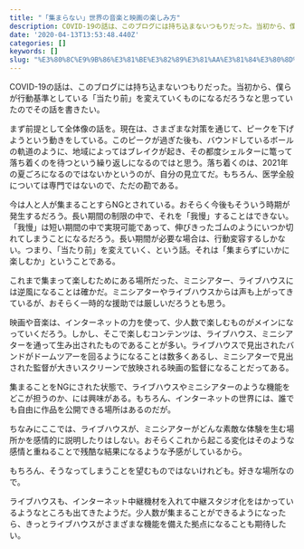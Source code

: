 ```yaml
---
title: "「集まらない」世界の音楽と映画の楽しみ方"
description: COVID-19の話は、このブログには持ち込まないつもりだった。当初から、僕らが行動基準としている「当たり前」を変えていくものになるだろうなと思っていたのでその話を書きたい。
date: '2020-04-13T13:53:48.440Z'
categories: []
keywords: []
slug: "%E3%80%8C%E9%9B%86%E3%81%BE%E3%82%89%E3%81%AA%E3%81%84%E3%80%8D%E4%B8%96%E7%95%8C%E3%81%AE%E9%9F%B3%E6%A5%BD%E3%81%A8%E6%98%A0%E7%94%BB%E3%81%AE%E6..."
---
```

COVID-19の話は、このブログには持ち込まないつもりだった。当初から、僕らが行動基準としている「当たり前」を変えていくものになるだろうなと思っていたのでその話を書きたい。

まず前提として全体像の話を。現在は、さまざまな対策を通じて、ピークを下げようという動きをしている。このピークが過ぎた後も、バウンドしているボールの軌道のように、地域によってはブレイクが起き、その都度シェルターに篭って落ち着くのを待つという繰り返しになるのではと思う。落ち着くのは、2021年の夏ごろになるのではないかというのが、自分の見立てだ。もちろん、医学全般については専門ではないので、ただの勘である。

今は人と人が集まることすらNGとされている。おそらく今後もそういう時期が発生するだろう。長い期間の制限の中で、それを「我慢」することはできない。「我慢」は短い期間の中で実現可能であって、伸びきったゴムのようにいつか切れてしまうことになるだろう。長い期間が必要な場合は、行動変容するしかない。つまり、「当たり前」を変えていく、という話。それは「集まらずにいかに楽しむか」ということである。

これまで集まって楽しむためにある場所だった、ミニシアター、ライブハウスには逆風になることは確かだ。ミニシアターやライブハウスからは声も上がってきているが、おそらく一時的な援助では厳しいだろうとも思う。

映画や音楽は、インターネットの力を使って、少人数で楽しむものがメインになっていくだろう。しかし、そこで楽しむコンテンツは、ライブハウス、ミニシアターを通って生み出されたものであることが多い。ライブハウスで見出されたバンドがドームツアーを回るようになることは数多くあるし、ミニシアターで見出された監督が大きいスクリーンで放映される映画の監督になることだってある。

集まることをNGにされた状態で、ライブハウスやミニシアターのような機能をどこが担うのか、には興味がある。もちろん、インターネットの世界には、誰でも自由に作品を公開できる場所はあるのだが。

ちなみにここでは、ライブハウスが、ミニシアターがどんな素敵な体験を生む場所かを感情的に説明したりはしない。おそらくこれから起こる変化はそのような感情と重ねることで残酷な結果になるような予感がしているから。

もちろん、そうなってしまうことを望むものではないけれども。好きな場所なので。

ライブハウスも、インターネット中継機材を入れて中継スタジオ化をはかっているようなところも出てきたようだ。少人数が集まることができるようになったら、きっとライブハウスがさまざまな機能を備えた拠点になることも期待したい。